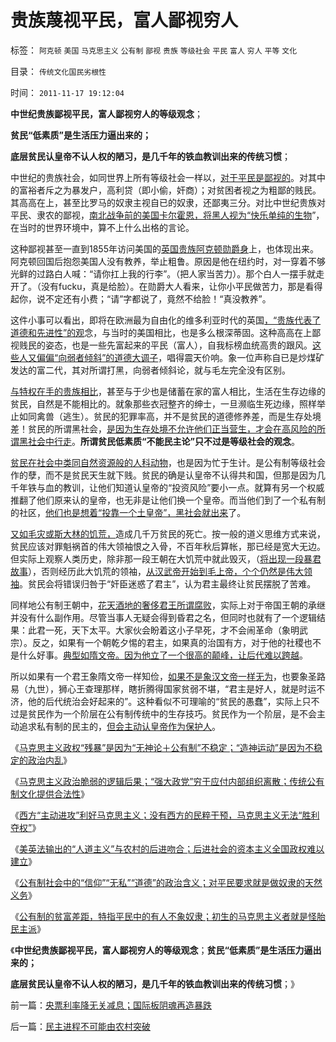 # 贵族蔑视平民，富人鄙视穷人

标签： `阿克顿` `美国` `马克思主义` `公有制` `鄙视` `贵族` `等级社会` `平民` `富人` `穷人` `平等` `文化` 

目录： `传统文化国民劣根性`

时间： `2011-11-17 19:12:04`

**中世纪贵族鄙视平民，富人鄙视穷人的等级观念**；

**贫民“低素质”是生活压力逼出来的；**

**底层贫民认皇帝不认人权的陋习，是几千年的铁血教训出来的传统习惯**；

中世纪的贵族社会，如同世界上所有等级社会一样以，[对于平民是鄙视的](../../../2011/11/14/马克思主义缺乏贵族政治的人道主义传统.md)。对其中的富裕者斥之为暴发户，高利贷（即小偷，奸商）；对贫困者视之为粗鄙的贱民。其高高在上，甚至比罗马的奴隶主视自已的奴隶，还鄙夷三分。对比中世纪贵族对平民、隶农的鄙视，[南北战争前的美国卡尔霍恩，将黑人视为“快乐单纯的生物](../../../2011/7/18/基督教“人人平等”的进化史和种族主义.md)”，在当时的世界环境中，算不上什么出格的言论。

这种鄙视甚至一直到1855年访问美国的[英国贵族阿克顿勋爵身](../../../2009/5/25/魔戒！世界上根本没有绝对的权力～！.md)上，也体现出来。阿克顿回国后抱怨美国人没有教养，举止粗鲁。原因是他在纽约时，对一穿着不够光鲜的过路白人喊：“请你扛上我的行李”。（把人家当苦力）。那个白人一摆手就走开了。（没有fucku，真是给脸）。在勋爵大人看来，让你小平民做苦力，那是看得起你，说不定还有小费；“请”字都说了，竟然不给脸！“真没教养”。

这件小事可以看出，即将在欧洲最为自由化的维多利亚时代的英国[，“贵族代表了道德和先进性”的观](../../../2011/11/14/《英国宪制》中的贵族情结和马克思的剥削阶级.md)念，与当时的美国相比，也是多么根深蒂固。这种高高在上鄙视贱民的姿态，也是一些先富起来的平民（富人），自我标榜血统高贵的跟风。[这些人又偏偏“向弱者倾斜”的道德大调子](../../../2011/11/11/很多贫民还是认毛主席的.md)，唱得震天价响。象一位声称自已是炒煤矿发达的富二代，其对所谓打黑，向弱者倾斜论，就与毛左完全没有区别。

[与特权在手的贵族相比](../../../2009/7/30/小小特权之多乎哉？不多也！.md)，甚至与于少也是储蓄在家的富人相比，生活在生存边缘的贫民，自然是不能相比的。就象那些衣冠整齐的绅士，一旦濒临生死边缘，照样举止如同禽兽（逃生）。贫民的犯罪率高，并不是贫民的道德修养差，而是生存处境差！贫民的所谓黑社会，[是因为生存处境不允许他们正当营生，才会在高风险的所谓黑社会中行走](../../../2010/10/4/黑社会和黑社会行为和打黑的本质.md)。**所谓贫民低素质“不能民主论”只不过是等级社会的观念**。

[贫民在社会中类同自然资源般的人科动物](../../../2011/2/6/正当防卫合法性及温驯的林语堂动物.md)，也是因为忙于生计。是公有制等级社会作的孽，而不是贫民天生就下贱。贫民的确是认皇帝不认得共和国，但那是因为几千年铁与血的教训，让他们知道认皇帝的“投资风险”要小一点。就算有另一个权威推翻了他们原来认的皇帝，也无非是让他们换一个皇帝。而当他们到了一个私有制的社区，[他们也是想着“投靠一个土皇帝”，黑社会就出来](../../../2010/3/1/产权关系混乱催生中国特色的黑社会.md)了。

[又如毛灾或斯大林的饥荒，](http://hi.baidu.com/darthchn/blog/item/95314adfd09ec94694ee37e1.html)造成几千万贫民的死亡。按一般的道义思维方式来说，贫民应该对罪魁祸首的伟大领袖恨之入骨，不百年秋后算帐，那已经是宽大无边。但实际上观察人类历史，除非那一段王朝在大饥荒中就此毁灭，（[将出现一段暴君故事](../../../2011/11/9/暴君是对那种人“施暴”？当上皇帝的杜甫.md)），否则经历此大饥荒的领袖，[从汉武帝开始到毛上帝，个个仍然是伟大领袖](../../../2011/11/11/很多贫民还是认毛主席的.md)。贫民会将错误归咎于“奸臣迷惑了君主”，认为君主最终让贫民摆脱了苦难。

同样地公有制王朝中，[花天酒地的奢侈君王所谓腐败](http://darthvad.blog.163.com/blog/static/53399470201193055518783/)，实际上对于帝国王朝的承继并没有什么副作用。尽管当事人无疑会得到昏君之名，但同时也就有了一个逻辑结果：此君一死，天下太平。大家伙会盼着这小子早死，才不会闹革命（象明武宗）。反之，如果有一个朝乾夕惕的君主，如果真的治国有方，对于他的社稷也不是什么好事。[典型如隋文帝。因为他立了一个很高的颠峰，让后代难以跨越](http://blog.sina.com.cn/u/5563a64d0100i1kb)。

所以如果有一个君王象隋文帝一样知俭，[如果不是象汉文帝一样无为](http://blog.sina.com.cn/u/5563a64d0100m6u8)，也要象圣路易（九世），狮心王查理那样，瞎折腾得国家贫弱不堪，“君主是好人，就是时运不济，他的后代统治会好起来的”。这种看似不可理喻的“贫民的愚蠢”，实际上只不过是贫民作为一个阶层在公有制传统中的生存技巧。贫民作为一个阶层，是不会主动追求私有制的民主的，[但会主动认皇帝作为保护人](../../../2011/11/12/农民起义和公有制社会的自然灾害.md)。

《[马克思主义政权“残暴”是因为“无神论＋公有制”不稳定；“造神运动”是因为不稳定的政治内乱](../../../2011/11/15/马克思主义的政治行为的逻辑内因.md)》

《[马克思主义政治脆弱的逻辑后果；“强大政党”穷于应付内部组织离散；传统公有制文化提供合法性](../../../2011/11/15/马克思主义政治脆弱的逻辑后果.md)》

《[西方“主动进攻”利好马克思主义；没有西方的民粹干预，马克思主义无法“胜利夺权”](../../../2011/11/15/西方“主动进攻”利好马克思主义运动.md)》

《[美英法输出的“人道主义”与农村的后进吻合；后进社会的资本主义全国政权难以建立](../../../2011/11/16/后进国家的资本主义政权难以建立.md)》

《[公有制社会中的“信仰”“无私”“道德”的政治含义；对平民要求就是做奴隶的天然义务](../../../2011/11/16/“信仰”“无私”“道德”“向弱者倾斜”的含义.md)》

《[公有制的贫富差距，特指平民中的有人不象奴隶；初生的马克思主义者就是怪胎民主派](../../../2011/11/16/公有制仇富“贫富差距”的含义.md)》

《**中世纪贵族鄙视平民，富人鄙视穷人的等级观念**；**贫民“低素质”是生活压力逼出来的；**

**底层贫民认皇帝不认人权的陋习，是几千年的铁血教训出来的传统习惯**；》



前一篇：[央票利率降无关减息；国际板阴魂再造暴跌](../../../2011/11/16/央票利率降无关减息；国际板阴魂再造暴跌.md)

后一篇：[民主进程不可能由农村突破](../../../2011/11/17/民主进程不可能由农村突破.md)